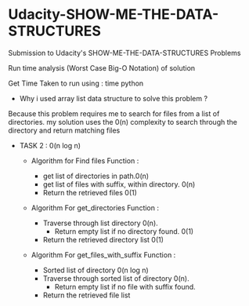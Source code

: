 # Udacity-SHOW-ME-THE-DATA-STRUCTURES

Submission to Udacity's SHOW-ME-THE-DATA-STRUCTURES Problems

Run time analysis (Worst Case Big-O Notation) of solution

Get Time Taken to run using : time python <filename>

- Why i used array list data structure to solve this problem ?

Because this problem requires me to search for files from a list of directories. my solution uses the 0(n) complexity to search through the directory and return matching files

- TASK 2 : 0(n log n)

  - Algorithm for Find files Function :

    - get list of directories in path.0(n)
    - get list of files with suffix, within directory. 0(n)
    - Return the retrieved files 0(1)

  - Algorithm For get_directories Function :

    - Traverse through list directory 0(n).
      - Return empty list if no directory found. 0(1)
    - Return the retrieved directory list 0(1)

  - Algorithm For get_files_with_suffix Function :
    - Sorted list of directory 0(n log n)
    - Traverse through sorted list of directory 0(n).
      - Return empty list if no file with suffix found.
    - Return the retrieved file list
